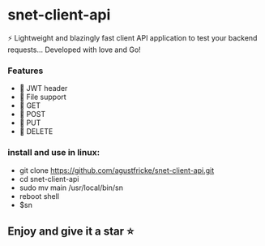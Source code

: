 # snet-client-api

⚡ Lightweight and blazingly fast client API application to test your backend requests... Developed with love and Go!

### Features
- :satellite: JWT header
- :satellite: File support
- :satellite: GET 
- :satellite: POST 
- :satellite: PUT 
- :satellite: DELETE

### install and use in linux:
- git clone https://github.com/agustfricke/snet-client-api.git
- cd snet-client-api
- sudo mv main /usr/local/bin/sn
- reboot shell
- $sn

## Enjoy and give it a star ⭐
